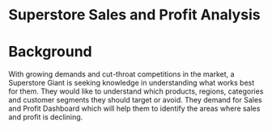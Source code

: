 # Superstore Sales and Profit Analysis

# Background
With growing demands and cut-throat competitions in the market, a Superstore Giant is seeking knowledge in understanding what works best for them. They would like to understand which products, regions, categories and customer segments they should target or avoid. They demand for Sales and Profit Dashboard which will help them to identify the areas where sales and profit is declining.
